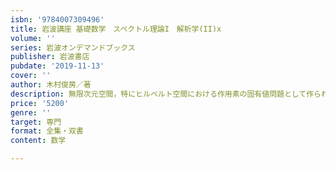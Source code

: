 ```yaml
---
isbn: '9784007309496'
title: 岩波講座 基礎数学　スペクトル理論I　解析学(II)x
volume: ''
series: 岩波オンデマンドブックス
publisher: 岩波書店
pubdate: '2019-11-13'
cover: ''
author: 木村俊房／著
description: 無限次元空間，特にヒルベルト空間における作用素の固有値問題として作られた壮麗な一般理論を紹介．
price: '5200'
genre: ''
target: 専門
format: 全集・双書
content: 数学

---
```

